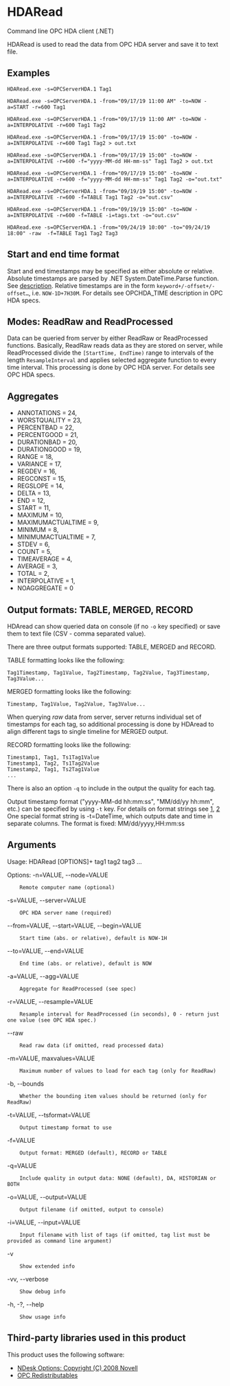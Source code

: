 HDARead
=======

Command line OPC HDA client (.NET)

HDARead is used to read the data from OPC HDA server and save it to text file.

Examples
--------

~~~~
HDARead.exe -s=OPCServerHDA.1 Tag1

HDARead.exe -s=OPCServerHDA.1 -from="09/17/19 11:00 AM" -to=NOW -a=START -r=600 Tag1

HDARead.exe -s=OPCServerHDA.1 -from="09/17/19 11:00 AM" -to=NOW -a=INTERPOLATIVE -r=600 Tag1 Tag2

HDARead.exe -s=OPCServerHDA.1 -from="09/17/19 15:00" -to=NOW -a=INTERPOLATIVE -r=600 Tag1 Tag2 > out.txt

HDARead.exe -s=OPCServerHDA.1 -from="09/17/19 15:00" -to=NOW -a=INTERPOLATIVE -r=600 -f="yyyy-MM-dd HH-mm-ss" Tag1 Tag2 > out.txt

HDARead.exe -s=OPCServerHDA.1 -from="09/17/19 15:00" -to=NOW -a=INTERPOLATIVE -r=600 -f="yyyy-MM-dd HH-mm-ss" Tag1 Tag2 -o="out.txt"

HDARead.exe -s=OPCServerHDA.1 -from="09/19/19 15:00" -to=NOW -a=INTERPOLATIVE -r=600 -f=TABLE Tag1 Tag2 -o="out.csv"

HDARead.exe -s=OPCServerHDA.1 -from="09/19/19 15:00" -to=NOW -a=INTERPOLATIVE -r=600 -f=TABLE -i=tags.txt -o="out.csv"

HDARead.exe -s=OPCServerHDA.1 -from="09/24/19 10:00" -to="09/24/19 18:00" -raw  -f=TABLE Tag1 Tag2 Tag3
~~~~

Start and end time format
-------------------------

Start and end timestamps may be specified as either absolute or relative. Absolute timestamps are parsed by .NET System.DateTime.Parse function. See [description](https://docs.microsoft.com/en-us/dotnet/api/system.datetime.parse). Relative timestamps are in the form `keyword+/-offset+/-offset…`, i.e. `NOW-1D+7H30M`. For details see OPCHDA_TIME description in OPC HDA specs.

Modes: ReadRaw and ReadProcessed
--------------------------------

Data can be queried from server by either ReadRaw or ReadProcessed functions. Basically, ReadRaw reads data as they are stored on server, while ReadProcessed divide the `[StartTime, EndTime)` range to intervals of the length `ResampleInterval` and applies selected aggregate function to every time interval. This processing is done by OPC HDA server. For details see OPC HDA specs.

Aggregates
----------

- ANNOTATIONS = 24,
- WORSTQUALITY = 23,
- PERCENTBAD = 22,
- PERCENTGOOD = 21,
- DURATIONBAD = 20,
- DURATIONGOOD = 19,
- RANGE = 18,
- VARIANCE = 17,
- REGDEV = 16,
- REGCONST = 15,
- REGSLOPE = 14,
- DELTA = 13,
- END = 12,
- START = 11,
- MAXIMUM = 10,
- MAXIMUMACTUALTIME = 9,
- MINIMUM = 8,
- MINIMUMACTUALTIME = 7,
- STDEV = 6,
- COUNT = 5,
- TIMEAVERAGE = 4,
- AVERAGE = 3,
- TOTAL = 2,
- INTERPOLATIVE = 1,
- NOAGGREGATE = 0

Output formats: TABLE, MERGED, RECORD
---------------------------------

HDAread can show queried data on console (if no `-o` key specified) or save them to text file (CSV - comma separated value).

There are three output formats supported: TABLE, MERGED and RECORD.

TABLE formatting looks like the following:
```
Tag1Timestamp, Tag1Value, Tag2Timestamp, Tag2Value, Tag3Timestamp, Tag3Value...
```

MERGED formatting looks like the following:
```
Timestamp, Tag1Value, Tag2Value, Tag3Value...
```

When querying *raw* data from server, server returns individual set of timestamps for each tag, so additional processing is done by HDAread to align different tags to single timeline for MERGED output.

RECORD formatting looks like the following:
```
Timestamp1, Tag1, Ts1Tag1Value
Timestamp1, Tag2, Ts1Tag2Value
Timestamp2, Tag1, Ts2Tag1Value
...
```

There is also an option `-q` to include in the output the quality for each tag.

Output timestamp format ("yyyy-MM-dd hh:mm:ss", "MM/dd/yy hh:mm", etc.) can be specified by using `-t` key. For details on format strings see [1](https://docs.microsoft.com/en-us/dotnet/standard/base-types/standard-date-and-time-format-strings), [2](https://docs.microsoft.com/en-us/dotnet/standard/base-types/custom-date-and-time-format-strings)
One special format string is -t=DateTime, which outputs date and time in separate columns. The format is fixed: MM/dd/yyyy,HH:mm:ss

Arguments
---------

Usage: HDARead [OPTIONS]+ tag1 tag2 tag3 ...

Options:
  -n=VALUE, --node=VALUE

        Remote computer name (optional)

  -s=VALUE, --server=VALUE

        OPC HDA server name (required)

  --from=VALUE, --start=VALUE, --begin=VALUE

        Start time (abs. or relative), default is NOW-1H

  --to=VALUE, --end=VALUE

        End time (abs. or relative), default is NOW

  -a=VALUE, --agg=VALUE

        Aggregate for ReadProcessed (see spec)

   -r=VALUE, --resample=VALUE

        Resample interval for ReadProcessed (in seconds), 0 - return just one value (see OPC HDA spec.)

   --raw

        Read raw data (if omitted, read processed data)

   -m=VALUE, maxvalues=VALUE

        Maximum number of values to load for each tag (only for ReadRaw)

   -b, --bounds

        Whether the bounding item values should be returned (only for ReadRaw)

  -t=VALUE, --tsformat=VALUE

        Output timestamp format to use

  -f=VALUE

        Output format: MERGED (default), RECORD or TABLE

  -q=VALUE

        Include quality in output data: NONE (default), DA, HISTORIAN or BOTH

  -o=VALUE, --output=VALUE

        Output filename (if omitted, output to console)

  -i=VALUE, --input=VALUE

        Input filename with list of tags (if omitted, tag list must be provided as command line argument)

  -v

        Show extended info


  -vv, --verbose

        Show debug info

  -h, -?, --help

        Show usage info


Third-party libraries used in this product
-----------------------------------------
This product uses the following software:
 - [NDesk Options:  Copyright (C) 2008 Novell](http://www.ndesk.org/Options)
 - [OPC Redistributables](https://opcfoundation.org/developer-tools/samples-and-tools-classic/core-components/)